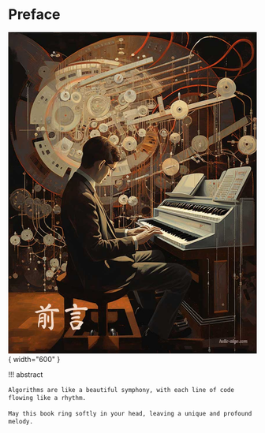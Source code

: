 # Preface

<div class="center-table" markdown>

![Preface](../assets/covers/chapter_preface.jpg){ width="600" }

</div>

!!! abstract

    Algorithms are like a beautiful symphony, with each line of code flowing like a rhythm.
   
    May this book ring softly in your head, leaving a unique and profound melody.
